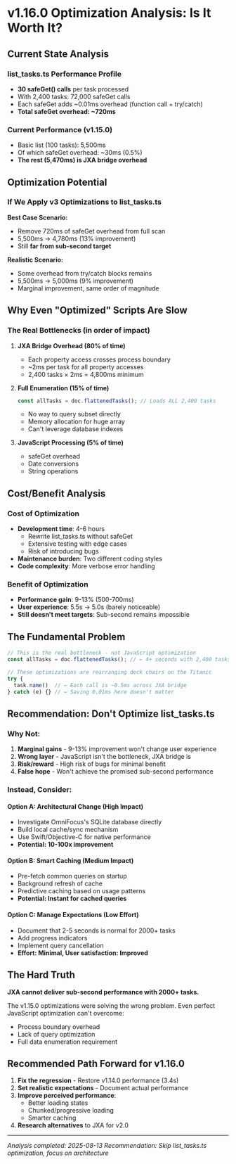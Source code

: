 # v1.16.0 Optimization Analysis: Is It Worth It?

## Current State Analysis

### list_tasks.ts Performance Profile
- **30 safeGet() calls** per task processed
- With 2,400 tasks: 72,000 safeGet calls
- Each safeGet adds ~0.01ms overhead (function call + try/catch)
- **Total safeGet overhead: ~720ms**

### Current Performance (v1.15.0)
- Basic list (100 tasks): 5,500ms
- Of which safeGet overhead: ~30ms (0.5%)
- **The rest (5,470ms) is JXA bridge overhead**

## Optimization Potential

### If We Apply v3 Optimizations to list_tasks.ts

**Best Case Scenario:**
- Remove 720ms of safeGet overhead from full scan
- 5,500ms → 4,780ms (13% improvement)
- Still **far from sub-second target**

**Realistic Scenario:**
- Some overhead from try/catch blocks remains
- 5,500ms → 5,000ms (9% improvement)
- Marginal improvement, same order of magnitude

## Why Even "Optimized" Scripts Are Slow

### The Real Bottlenecks (in order of impact)

1. **JXA Bridge Overhead (80% of time)**
   - Each property access crosses process boundary
   - ~2ms per task for all property accesses
   - 2,400 tasks × 2ms = 4,800ms minimum

2. **Full Enumeration (15% of time)**
   ```javascript
   const allTasks = doc.flattenedTasks(); // Loads ALL 2,400 tasks
   ```
   - No way to query subset directly
   - Memory allocation for huge array
   - Can't leverage database indexes

3. **JavaScript Processing (5% of time)**
   - safeGet overhead
   - Date conversions
   - String operations

## Cost/Benefit Analysis

### Cost of Optimization
- **Development time**: 4-6 hours
  - Rewrite list_tasks.ts without safeGet
  - Extensive testing with edge cases
  - Risk of introducing bugs
- **Maintenance burden**: Two different coding styles
- **Code complexity**: More verbose error handling

### Benefit of Optimization
- **Performance gain**: 9-13% (500-700ms)
- **User experience**: 5.5s → 5.0s (barely noticeable)
- **Still doesn't meet targets**: Sub-second remains impossible

## The Fundamental Problem

```javascript
// This is the real bottleneck - not JavaScript optimization
const allTasks = doc.flattenedTasks(); // ← 4+ seconds with 2,400 tasks

// These optimizations are rearranging deck chairs on the Titanic
try {
  task.name()  // ← Each call is ~0.5ms across JXA bridge
} catch (e) {} // ← Saving 0.01ms here doesn't matter
```

## Recommendation: Don't Optimize list_tasks.ts

### Why Not:
1. **Marginal gains** - 9-13% improvement won't change user experience
2. **Wrong layer** - JavaScript isn't the bottleneck, JXA bridge is
3. **Risk/reward** - High risk of bugs for minimal benefit
4. **False hope** - Won't achieve the promised sub-second performance

### Instead, Consider:

#### Option A: Architectural Change (High Impact)
- Investigate OmniFocus's SQLite database directly
- Build local cache/sync mechanism
- Use Swift/Objective-C for native performance
- **Potential: 10-100x improvement**

#### Option B: Smart Caching (Medium Impact)
- Pre-fetch common queries on startup
- Background refresh of cache
- Predictive caching based on usage patterns
- **Potential: Instant for cached queries**

#### Option C: Manage Expectations (Low Effort)
- Document that 2-5 seconds is normal for 2000+ tasks
- Add progress indicators
- Implement query cancellation
- **Effort: Minimal, User satisfaction: Improved**

## The Hard Truth

**JXA cannot deliver sub-second performance with 2000+ tasks.**

The v1.15.0 optimizations were solving the wrong problem. Even perfect JavaScript optimization can't overcome:
- Process boundary overhead
- Lack of query optimization
- Full data enumeration requirement

## Recommended Path Forward for v1.16.0

1. **Fix the regression** - Restore v1.14.0 performance (3.4s)
2. **Set realistic expectations** - Document actual performance
3. **Improve perceived performance**:
   - Better loading states
   - Chunked/progressive loading
   - Smarter caching
4. **Research alternatives** to JXA for v2.0

---

*Analysis completed: 2025-08-13*
*Recommendation: Skip list_tasks.ts optimization, focus on architecture*